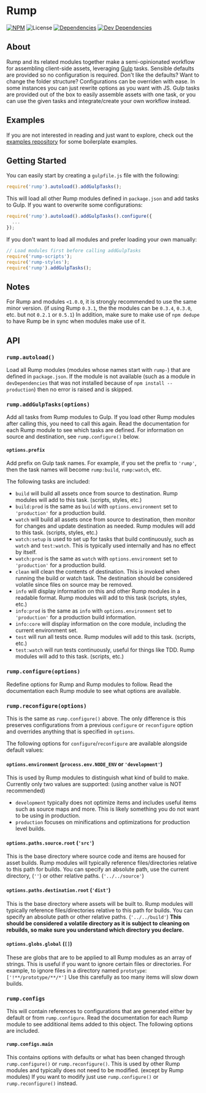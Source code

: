 # Rump
[![NPM](http://img.shields.io/npm/v/rump.svg?style=flat-square)](https://www.npmjs.org/package/rump)
![License](http://img.shields.io/npm/l/rump.svg?style=flat-square)
[![Dependencies](http://img.shields.io/david/rumps/rump.svg?style=flat-square)](https://david-dm.org/rumps/rump)
[![Dev Dependencies](http://img.shields.io/david/dev/rumps/rump.svg?style=flat-square)](https://david-dm.org/rumps/rump#info=devDependencies)


## About
Rump and its related modules together make a semi-opinionated workflow for
assembling client-side assets, leveraging [Gulp](http://gulpjs.com/) tasks.
Sensible defaults are provided so no configuration is required. Don't like the
defaults? Want to change the folder structure? Configurations can be overriden
with ease. In some instances you can just rewrite options as you want with JS.
Gulp tasks are provided out of the box to easily assemble assets with one
task, or you can use the given tasks and integrate/create your own workflow
instead.


## Examples
If you are not interested in reading and just want to explore, check out the
[examples repository](https://github.com/rumps/examples) for some boilerplate
examples.


## Getting Started
You can easily start by creating a `gulpfile.js` file with the following:

```js
require('rump').autoload().addGulpTasks();
```

This will load all other Rump modules defined in `package.json` and add tasks
to Gulp. If you want to overwrite some configurations:

```js
require('rump').autoload().addGulpTasks().configure({
  ...
});
```

If you don't want to load all modules and prefer loading your own manually:

```js
// Load modules first before calling addGulpTasks
require('rump-scripts');
require('rump-styles');
require('rump').addGulpTasks();
```


## Notes
For Rump and modules `<1.0.0`, it is strongly recommended to use the same minor
version. (if using Rump `0.3.1`, the the modules can be `0.3.4`, `0.3.0`, etc.
but not `0.2.1` or `0.5.1`) In addition, make sure to make use of `npm dedupe`
to have Rump be in sync when modules make use of it.


## API

### `rump.autoload()`
Load all Rump modules (modules whose names start with `rump-`) that are defined
in `package.json`. If the module is not available (such as a module in
`devDependencies` that was not installed because of `npm install --production`)
then no error is raised and is skipped.

### `rump.addGulpTasks(options)`
Add all tasks from Rump modules to Gulp. If you load other Rump modules after
calling this, you need to call this again. Read the documentation for each Rump
module to see which tasks are defined. For information on source and
destination, see `rump.configure()` below.

#### `options.prefix`
Add prefix on Gulp task names. For example, if you set the prefix to `'rump'`,
then the task names will become `rump:build`, `rump:watch`, etc.

The following tasks are included:

- `build` will build all assets once from source to destination. Rump modules
will add to this task. (scripts, styles, etc.)
- `build:prod` is the same as `build` with `options.environment` set to
`'production'` for a production build.
- `watch` will build all assets once from source to destination, then monitor
for changes and update destination as needed. Rump modules will add to this
task. (scripts, styles, etc.)
- `watch:setup` is used to set up for tasks that build continuously, such as
`watch` and `test:watch`. This is typically used internally and has no effect
by itself.
- `watch:prod` is the same as `watch` with `options.environment` set to
`'production'` for a production build.
- `clean` will clean the contents of destination. This is invoked when running
the build or watch task. The destination should be considered volatile since
files on source may be removed.
- `info` will display information on this and other Rump modules in a readable
format. Rump modules will add to this task (scripts, styles, etc.)
- `info:prod` is the same as `info` with `options.environment` set to
`'production'` for a production build information.
- `info:core` will display information on the core module, including the
current environment set.
- `test` will run all tests once. Rump modules will add to this task. (scripts,
etc.)
- `test:watch` will run tests continuously, useful for things like TDD. Rump
modules will add to this task. (scripts, etc.)

### `rump.configure(options)`
Redefine options for Rump and Rump modules to follow. Read the documentation
each Rump module to see what options are available.

### `rump.reconfigure(options)`
This is the same as `rump.configure()` above. The only difference is this
preserves configurations from a previous `configure` or `reconfigure` option
and overrides anything that is specified in `options`.

The following options for `configure`/`reconfigure` are available alongside
default values:

#### `options.environment` (`process.env.NODE_ENV` or `'development'`)
This is used by Rump modules to distinguish what kind of build to make.
Currently only two values are supported: (using another value is NOT
recommended)

- `development` typically does not optimize items and includes useful items
such as source maps and more. This is likely something you do not want to be
using in production.
- `production` focuses on minifications and optimizations for production level
builds.

#### `options.paths.source.root` (`'src'`)
This is the base directory where source code and items are housed for asset
builds. Rump modules will typically reference files/directories relative to
this path for builds. You can specify an absolute path, use the current
directory, (`''`) or other relative paths. (`'../../source'`)

#### `options.paths.destination.root` (`'dist'`)
This is the base directory where assets will be built to. Rump modules will
typically reference files/directories relative to this path for builds. You can
specify an absolute path or other relative paths. (`'../../build'`) **This
should be considered a volatile directory as it is subject to cleaning on
rebuilds, so make sure you understand which directory you declare.**

#### `options.globs.global` (`[]`)
These are globs that are to be applied to all Rump modules as an array of
strings. This is useful if you want to ignore certain files or directories. For
example, to ignore files in a directory named `prototype`:
`['!**/prototype/**/*']` Use this carefully as too many items will slow down
builds.

### `rump.configs`
This will contain references to configurations that are generated either by
default or from `rump.configure`. Read the documentation for each Rump module
to see additional items added to this object. The following options are
included.

#### `rump.configs.main`
This contains options with defaults or what has been changed through
`rump.configure()` or `rump.reconfigure()`. This is used by other Rump modules
and typically does not need to be modified. (except by Rump modules) If you
want to modify just use `rump.configure()` or `rump.reconfigure()` instead.
